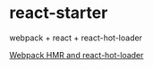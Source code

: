 # react-starter
webpack + react + react-hot-loader

[Webpack HMR and react-hot-loader](https://medium.com/@rajaraodv/webpacks-hmr-react-hot-loader-the-missing-manual-232336dc0d9)